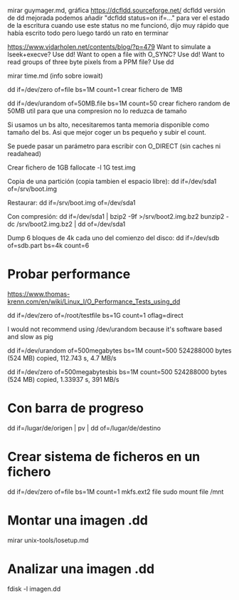 mirar guymager.md, gráfica
https://dcfldd.sourceforge.net/
  dcfldd versión de dd mejorada
  podemos añadir "dcfldd status=on if=..." para ver el estado de la escritura
  cuando use este status no me funcionó, dijo muy rápido que había escrito todo pero luego tardó un rato en terminar

https://www.vidarholen.net/contents/blog/?p=479
  Want to simulate a lseek+execve? Use dd! Want to open a file with O_SYNC? Use dd! Want to read groups of three byte pixels from a PPM file? Use dd

mirar time.md (info sobre iowait)

dd if=/dev/zero of=file bs=1M count=1
  crear fichero de 1MB

dd if=/dev/urandom of=50MB.file bs=1M count=50
  crear fichero random de 50MB
  util para que una compresion no lo reduzca de tamaño

Si usamos un bs alto, necesitaremos tanta memoria disponible como tamaño del bs.
Asi que mejor coger un bs pequeño y subir el count.

Se puede pasar un parámetro para escribir con O_DIRECT (sin caches ni readahead)


Crear fichero de 1GB
fallocate -l 1G test.img


Copia de una partición (copia tambien el espacio libre):
dd if=/dev/sda1 of=/srv/boot.img

Restaurar:
dd if=/srv/boot.img of=/dev/sda1


Con compresión:
dd if=/dev/sda1 | bzip2 -9f >/srv/boot2.img.bz2
bunzip2 -dc /srv/boot2.img.bz2 | dd of=/dev/sda1

Dump 6 bloques de 4k cada uno del comienzo del disco:
dd if=/dev/sdb of=sdb.part bs=4k count=6


# Probar performance
https://www.thomas-krenn.com/en/wiki/Linux_I/O_Performance_Tests_using_dd

dd if=/dev/zero of=/root/testfile bs=1G count=1 oflag=direct



I would not recommend using /dev/urandom because it's software based and slow as pig

dd if=/dev/urandom of=500megabytes bs=1M count=500
524288000 bytes (524 MB) copied, 112.743 s, 4.7 MB/s

dd if=/dev/zero of=500megabytesbis bs=1M count=500
524288000 bytes (524 MB) copied, 1.33937 s, 391 MB/s


# Con barra de progreso
dd if=/lugar/de/origen | pv | dd of=/lugar/de/destino


# Crear sistema de ficheros en un fichero
dd if=/dev/zero of=file bs=1M count=1
mkfs.ext2 file
sudo mount file /mnt


# Montar una imagen .dd
mirar unix-tools/losetup.md

# Analizar una imagen .dd
fdisk -l imagen.dd
